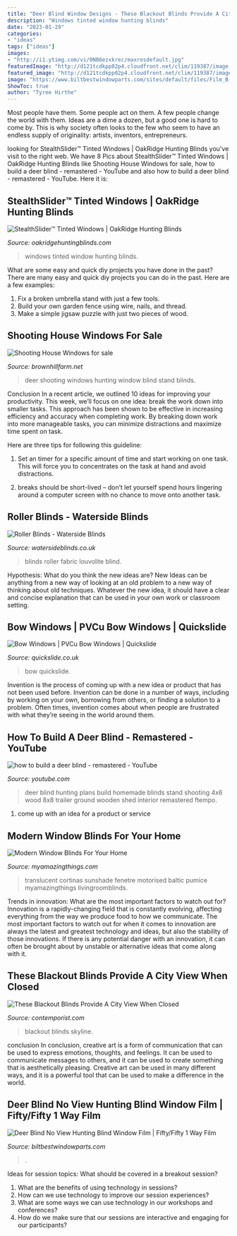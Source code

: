```yaml
---
title: "Deer Blind Window Designs - These Blackout Blinds Provide A City View When Closed"
description: "Windows tinted window hunting blinds"
date: "2023-01-29"
categories:
- "ideas"
tags: ["ideas"]
images:
- "http://i1.ytimg.com/vi/0NB6ezxkrec/maxresdefault.jpg"
featuredImage: "http://d121tcdkpp02p4.cloudfront.net/clim/119387/image-1441335896.jpg"
featured_image: "http://d121tcdkpp02p4.cloudfront.net/clim/119387/image-1441335896.jpg"
image: "https://www.biltbestwindowparts.com/sites/default/files/Film_B-B_3.PNG"
ShowToc: true
author: "Tyree Hirthe"
---
```



Most people have them. Some people act on them. A few people change the world with them. Ideas are a dime a dozen, but a good one is hard to come by. This is why society often looks to the few who seem to have an endless supply of originality: artists, inventors, entrepreneurs.

	

		
looking for StealthSlider™ Tinted Windows | OakRidge Hunting Blinds you've visit to the right web. We have 8 Pics about StealthSlider™ Tinted Windows | OakRidge Hunting Blinds like Shooting House Windows for sale, how to build a deer blind - remastered - YouTube and also how to build a deer blind - remastered - YouTube. Here it is:
		
    
## StealthSlider™ Tinted Windows | OakRidge Hunting Blinds

<img loading=lazy src="http://oakridgehuntingblinds.com/sites/default/files/07_window_0.jpg" onerror="this.onerror=null;this.src='https://tse4.mm.bing.net/th?id=OIP.jxtyML3uV3w4Yc5IHVFzCgHaFC&amp;pid=15.1';" alt="StealthSlider™ Tinted Windows | OakRidge Hunting Blinds">

_Source: oakridgehuntingblinds.com_

>windows tinted window hunting blinds. 

	

What are some easy and quick diy projects you have done in the past?
There are many easy and quick diy projects you can do in the past. Here are a few examples:
1. Fix a broken umbrella stand with just a few tools.
2. Build your own garden fence using wire, nails, and thread.
3. Make a simple jigsaw puzzle with just two pieces of wood.

    
## Shooting House Windows For Sale

<img loading=lazy src="http://d121tcdkpp02p4.cloudfront.net/clim/119387/image-1441335896.jpg" onerror="this.onerror=null;this.src='https://tse4.mm.bing.net/th?id=OIP.OP7E7decB0Yb_Jdbp9TXjQHaJ4&amp;pid=15.1';" alt="Shooting House Windows for sale">

_Source: brownhillfarm.net_

>deer shooting windows hunting window blind stand blinds. 

	

Conclusion
In a recent article, we outlined 10 ideas for improving your productivity. This week, we’ll focus on one idea: break the work down into smaller tasks.
This approach has been shown to be effective in increasing efficiency and accuracy when completing work. By breaking down work into more manageable tasks, you can minimize distractions and maximize time spent on task.

Here are three tips for following this guideline:

1) Set an timer for a specific amount of time and start working on one task. This will force you to concentrates on the task at hand and avoid distractions.

2) breaks should be short-lived – don’t let yourself spend hours lingering around a computer screen with no chance to move onto another task.

    
## Roller Blinds - Waterside Blinds

<img loading=lazy src="https://www.watersideblinds.co.uk/wp-content/uploads/2018/04/LL_Roller_Farrah_Citrine_Mid_MAIL.jpg" onerror="this.onerror=null;this.src='https://tse1.mm.bing.net/th?id=OIP.CThjfuG1zIzYzZTGj4_STwDMEy&amp;pid=15.1';" alt="Roller Blinds - Waterside Blinds">

_Source: watersideblinds.co.uk_

>blinds roller fabric louvolite blind. 

	

Hypothesis: What do you think the new ideas are?
New Ideas can be anything from a new way of looking at an old problem to a new way of thinking about old techniques. Whatever the new idea, it should have a clear and concise explanation that can be used in your own work or classroom setting.

    
## Bow Windows | PVCu Bow Windows | Quickslide

<img loading=lazy src="https://www.quickslide.co.uk/wp-content/uploads/2020/10/PHOTO-2019-03-04-13-39-30.jpg" onerror="this.onerror=null;this.src='https://tse2.mm.bing.net/th?id=OIP.9RtDbI8YcWmJuQcols_7NwHaFj&amp;pid=15.1';" alt="Bow Windows | PVCu Bow Windows | Quickslide">

_Source: quickslide.co.uk_

>bow quickslide. 

	

Invention is the process of coming up with a new idea or product that has not been used before. Invention can be done in a number of ways, including by working on your own, borrowing from others, or finding a solution to a problem. Often times, invention comes about when people are frustrated with what they’re seeing in the world around them.

    
## How To Build A Deer Blind - Remastered - YouTube

<img loading=lazy src="http://i1.ytimg.com/vi/0NB6ezxkrec/maxresdefault.jpg" onerror="this.onerror=null;this.src='https://tse3.mm.bing.net/th?id=OIP.zfPiEN5vowt0K45_K1Q6vQHaEK&amp;pid=15.1';" alt="how to build a deer blind - remastered - YouTube">

_Source: youtube.com_

>deer blind hunting plans build homemade blinds stand shooting 4x6 wood 8x8 trailer ground wooden shed interior remastered ftempo. 

	

1. come up with an idea for a product or service

    
## Modern Window Blinds For Your Home

<img loading=lazy src="https://myamazingthings.com/wp-content/uploads/2017/04/blinds3.jpg" onerror="this.onerror=null;this.src='https://tse4.mm.bing.net/th?id=OIP.ttr19964QImP5z-O8SwFCQHaE8&amp;pid=15.1';" alt="Modern Window Blinds For Your Home">

_Source: myamazingthings.com_

>translucent cortinas sunshade fenetre motorised baltic pumice myamazingthings livingroomblinds. 

	

Trends in innovation: What are the most important factors to watch out for?
Innovation is a rapidly-changing field that is constantly evolving, affecting everything from the way we produce food to how we communicate. The most important factors to watch out for when it comes to innovation are always the latest and greatest technology and ideas, but also the stability of those innovations. If there is any potential danger with an innovation, it can often be brought about by unstable or alternative ideas that come along with it.

    
## These Blackout Blinds Provide A City View When Closed

<img loading=lazy src="http://www.contemporist.com/wp-content/uploads/2017/05/city-skyline-blackout-blinds-040517-225-05.jpg" onerror="this.onerror=null;this.src='https://tse2.mm.bing.net/th?id=OIP.9hxQ39j_qFit1y-qipPBeQHaCv&amp;pid=15.1';" alt="These Blackout Blinds Provide A City View When Closed">

_Source: contemporist.com_

>blackout blinds skyline. 

	

conclusion
In conclusion, creative art is a form of communication that can be used to express emotions, thoughts, and feelings. It can be used to communicate messages to others, and it can be used to create something that is aesthetically pleasing. Creative art can be used in many different ways, and it is a powerful tool that can be used to make a difference in the world.

    
## Deer Blind No View Hunting Blind Window Film | Fifty/Fifty 1 Way Film

<img loading=lazy src="https://www.biltbestwindowparts.com/sites/default/files/Film_B-B_3.PNG" onerror="this.onerror=null;this.src='https://tse2.mm.bing.net/th?id=OIP.3JCDivNJGJUQljXxnXfx_gHaEo&amp;pid=15.1';" alt="Deer Blind No View Hunting Blind Window Film | Fifty/Fifty 1 Way Film">

_Source: biltbestwindowparts.com_

>. 

	

Ideas for session topics: What should be covered in a breakout session?
1. What are the benefits of using technology in sessions? 
2. How can we use technology to improve our session experiences? 
3. What are some ways we can use technology in our workshops and conferences? 
4. How do we make sure that our sessions are interactive and engaging for our participants?

